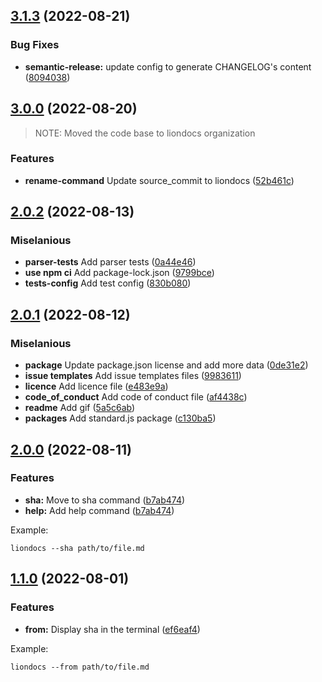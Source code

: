 ## [3.1.3](https://github.com/liondocs/cli/compare/v3.1.2...v3.1.3) (2022-08-21)


### Bug Fixes

* **semantic-release:** update config to generate CHANGELOG's content ([8094038](https://github.com/liondocs/cli/commit/809403891ff4c270084d576bc71144e6189cfef1))

## [3.0.0](https://github.com/liondocs/cli/commit/fc9c6f73ca5199e921fc0915b791c48588b753af) (2022-08-20)

> NOTE: Moved the code base to liondocs organization

### Features
* **rename-command** Update source_commit to liondocs ([52b461c](52b461cf2ba4881f1bfd4644d2e5f9062311e7eb))

## [2.0.2](https://github.com/liondocs/cli/commit/8644c65786a20cc6a3ea72c71675aa99549599f2) (2022-08-13)

### Miselanious
* **parser-tests** Add parser tests ([0a44e46](https://github.com/liondocs/cli/commit/0a44e46811cdf601b4735840cf030ae387631edd))
* **use npm ci** Add package-lock.json ([9799bce](https://github.com/liondocs/cli/commit/9799bced13b99bffdaed5bdf5c537db02ded1439))
* **tests-config** Add test config ([830b080](https://github.com/liondocs/cli/commit/830b08015d3cd0f30fd9391fb1f412a3025f3def))

## [2.0.1](https://github.com/liondocs/cli/commit/94c2d2528575df55cd5acb3421fb672255373e67) (2022-08-12)

### Miselanious
* **package** Update package.json license and add more data ([0de31e2](https://github.com/liondocs/cli/commit/0de31e22121de01c69c59dad13a9a5588f81db35))
* **issue templates** Add issue templates files ([9983611](https://github.com/liondocs/cli/commit/99836119efb12d6d6371f3975b39c42e036cc915))
* **licence** Add licence file ([e483e9a](https://github.com/liondocs/cli/commit/e483e9a37ce12584199ba7b3c50e24bc24ea766d))
* **code_of_conduct** Add code of conduct file ([af4438c](https://github.com/liondocs/cli/commit/af4438c447e19ae6be9890a3a16ba7f156dbfe88))
* **readme** Add gif ([5a5c6ab](https://github.com/liondocs/cli/commit/5a5c6abf6793a60af0f958dfdc352848465e8cca))
* **packages** Add standard.js package ([c130ba5](https://github.com/liondocs/cli/commit/c130ba571d038f664f494f665f6fd2234e666037))

## [2.0.0](https://github.com/liondocs/cli/commit/dd32994943867c07da5c72f79644f475d1f1a48d) (2022-08-11)

### Features
* **sha:** Move to sha command ([b7ab474](https://github.com/liondocs/cli/commit/b7ab474751a12cf550f3ae11c4feb2af2f935a76))
* **help:** Add help command ([b7ab474](https://github.com/liondocs/cli/commit/b7ab474751a12cf550f3ae11c4feb2af2f935a76))

Example:

```
liondocs --sha path/to/file.md
```

## [1.1.0](https://github.com/liondocs/cli/commit/f9aca6821f7d49a238019204ed5dad3d92a520ce) (2022-08-01)

### Features
* **from:** Display sha in the terminal ([ef6eaf4](https://github.com/liondocs/cli/commit/ef6eaf460ac1ea84a78fc48ae9c4a7445a37b8f2))

Example:

```
liondocs --from path/to/file.md
```
